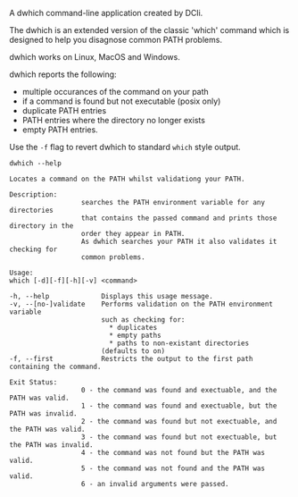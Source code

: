 A dwhich command-line application created by DCli.

The dwhich is an extended version of the classic 'which' command which  is designed to help you disagnose common PATH problems.

dwhich works on Linux, MacOS and Windows.

dwhich reports the following:
* multiple occurances of the command on your path
* if a command is found but not executable (posix only)
* duplicate PATH entries
* PATH entries where the directory no longer exists
* empty PATH entries.

Use the `-f` flag to revert dwhich to standard `which` style output.

```
dwhich --help

Locates a command on the PATH whilst validationg your PATH.

Description: 
                  searches the PATH environment variable for any directories 
                  that contains the passed command and prints those directory in the
                  order they appear in PATH.
                  As dwhich searches your PATH it also validates it checking for
                  common problems.

Usage:
which [-d][-f][-h][-v] <command>

-h, --help             Displays this usage message.
-v, --[no-]validate    Performs validation on the PATH environment variable
                       such as checking for:
                         * duplicates
                         * empty paths
                         * paths to non-existant directories
                       (defaults to on)
-f, --first            Restricts the output to the first path containing the command.

Exit Status:
                  0 - the command was found and exectuable, and the PATH was valid.
                  1 - the command was found and exectuable, but the PATH was invalid.
                  2 - the command was found but not exectuable, and the PATH was valid.
                  3 - the command was found but not exectuable, but the PATH was invalid.
                  4 - the command was not found but the PATH was valid.
                  5 - the command was not found and the PATH was valid.
                  6 - an invalid arguments were passed.
```